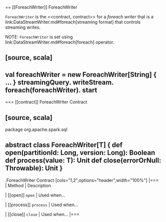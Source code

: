== [[ForeachWriter]] ForeachWriter

`ForeachWriter` is the <<contract, contract>> for a *foreach writer* that is a link:DataStreamWriter.md#foreach[streaming format] that controls streaming writes.

NOTE: `ForeachWriter` is set using link:DataStreamWriter.md#foreach[foreach] operator.

[source, scala]
----
val foreachWriter = new ForeachWriter[String] { ... }
streamingQuery.
  writeStream.
  foreach(foreachWriter).
  start
----

=== [[contract]] ForeachWriter Contract

[source, scala]
----
package org.apache.spark.sql

abstract class ForeachWriter[T] {
  def open(partitionId: Long, version: Long): Boolean
  def process(value: T): Unit
  def close(errorOrNull: Throwable): Unit
}
----

.ForeachWriter Contract
[cols="1,2",options="header",width="100%"]
|===
| Method
| Description

| [[open]] `open`
| Used when...

| [[process]] `process`
| Used when...

| [[close]] `close`
| Used when...
|===
